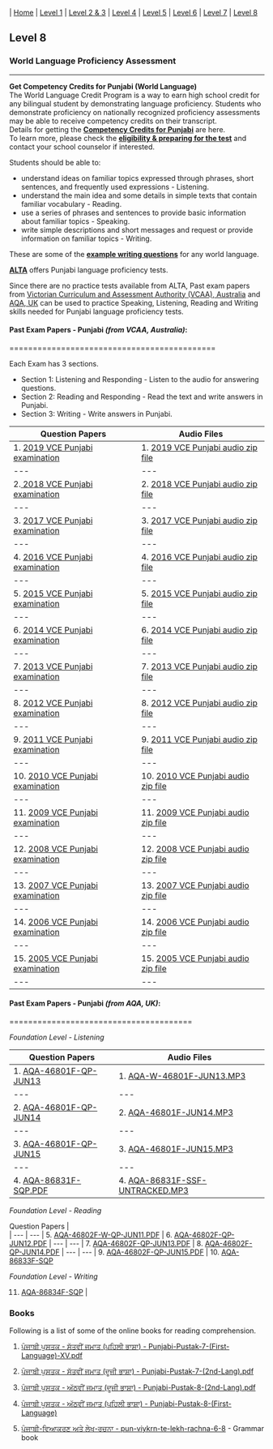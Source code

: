 | [Home](https://amardeep0.github.io/learnPunjabi/) | [Level 1](https://amardeep0.github.io/learnPunjabi/Level-1_Punjabi%20Alphabets/) | [Level 2 & 3](https://amardeep0.github.io/learnPunjabi/Level_2-3_Matra/) | [Level 4](https://amardeep0.github.io/learnPunjabi/Level-4_Intermediate/) | [Level 5](https://amardeep0.github.io/learnPunjabi/Level-5_intermediate/) | [Level 6](https://amardeep0.github.io/learnPunjabi/Level-6_Advanced/) | [Level 7](https://amardeep0.github.io/learnPunjabi/Level-7_Advanced/) | [Level 8](https://amardeep0.github.io/learnPunjabi/Level-8_WorldLanguageCompetencyTesting/)

## Level 8 

### World Language Proficiency Assessment

----

**Get Competency Credits for Punjabi (World Language)**  
The World Language Credit Program is a way to earn high school credit for any bilingual student by demonstrating language proficiency. Students who demonstrate proficiency on nationally recognized proficiency assessments may be able to receive competency credits on their transcript.  
Details for getting the **[Competency Credits for Punjabi](https://amardeep0.github.io/learnPunjabi/Level-8_WorldLanguageCompetencyTesting/Level_8_Goals)** are here.  
To learn more, please check the **[eligibility & preparing for the test](https://www.k12.wa.us/student-success/resources-subject-area/world-languages/competency-credits-students)** and contact your school counselor if interested. 

Students should be able to:  

- understand ideas on familiar topics expressed through phrases, short sentences, and frequently used expressions - Listening.
- understand the main idea and some details in simple texts that contain familiar vocabulary - Reading.
- use a series of phrases and sentences to provide basic information about familiar topics - Speaking.
- write simple descriptions and short messages and request or provide information on familiar topics - Writing.

These are some of the **[example writing questions](http://depts.washington.edu/llc/LFO_Tasks_Writing_Intermediate.pdf)** for any world language.

**[ALTA](https://www.altalang.com/language-testing/)** offers Punjabi language proficiency tests. 

Since there are no practice tests available from ALTA, Past exam papers from [Victorian Curriculum and Assessment Authority (VCAA), Australia](https://vcaa.vic.edu.au/Pages/HomePage.aspx) and [AQA, UK](https://www.aqa.org.uk/) can be used to practice Speaking, Listening, Reading and Writing skills needed for Punjabi language proficiency tests. 


#### Past Exam Papers - Punjabi *(from  VCAA, Australia)*:  
============================================

Each Exam has 3 sections.  
- Section 1: Listening and Responding - Listen to the audio for answering questions.  
- Section 2: Reading and Responding - Read the text and write answers in Punjabi.  
- Section 3: Writing - Write answers in Punjabi.  

Question Papers  | Audio Files 
| --- | --- |
1. [2019 VCE Punjabi examination](https://vcaa.vic.edu.au/Documents/exams/punjabi/2019/2019lang-punjabi-w.pdf)  |  1. [2019 VCE Punjabi audio zip file](https://vcaa.vic.edu.au/Documents/exams/punjabi/2019/2019Punjabi.zip)
| --- | --- |
2.[ 2018 VCE Punjabi examination](https://vcaa.vic.edu.au/Documents/exams/punjabi/2018/2018lang-punjabi-w.pdf)  |  2. [2018 VCE Punjabi audio zip file](https://vcaa.vic.edu.au/Documents/exams/punjabi/2018/2018punjabi.zip)
| --- | --- |
3. [2017 VCE Punjabi examination](https://vcaa.vic.edu.au/Documents/exams/punjabi/2017/2017lang-punjabi-w.pdf) |  3. [2017 VCE Punjabi audio zip file](https://vcaa.vic.edu.au/Documents/exams/punjabi/2017/2017Punjabi.zip)
| --- | --- |
4. [2016 VCE Punjabi examination](https://vcaa.vic.edu.au/Documents/exams/punjabi/2016/2016ccafl-punjabi-w.pdf) | 4. [2016 VCE Punjabi audio zip file](https://vcaa.vic.edu.au/Documents/exams/punjabi/2016/audio2016-ccafl/2016Punjabi.zip) 
| --- | --- |
5. [2015 VCE Punjabi examination](https://vcaa.vic.edu.au/Documents/exams/punjabi/2015/2015ccafl-punjabi-w.pdf) | 5. [2015 VCE Punjabi audio zip file](https://vcaa.vic.edu.au/Documents/exams/punjabi/2015/audio2015-ccafl/2015punjabi.zip) 
| --- | --- |
6. [2014 VCE Punjabi examination](https://vcaa.vic.edu.au/Documents/exams/punjabi/2014/2014ccafl-punjabi-w.pdf) | 6. [2014 VCE Punjabi audio zip file](https://vcaa.vic.edu.au/Documents/exams/punjabi/2014/audio2014-ccafl/2014Punjabi.zip) 
| --- | --- |
7. [2013 VCE Punjabi examination](https://vcaa.vic.edu.au/Documents/exams/punjabi/2013/2013ccafl-punjabi-w.pdf) | 7. [2013 VCE Punjabi audio zip file](https://vcaa.vic.edu.au/Documents/exams/punjabi/2013/audio2013-ccafl/2013punjabi.zip) 
| --- | --- |
8. [2012 VCE Punjabi examination](https://vcaa.vic.edu.au/Documents/exams/punjabi/2012/2012ccafl-punjabi-w.pdf) | 8. [2012 VCE Punjabi audio zip file](https://vcaa.vic.edu.au/Documents/exams/punjabi/2012/audio2012-ccafl/2012Punjabi.zip) 
| --- | --- |
9. [2011 VCE Punjabi examination](https://vcaa.vic.edu.au/Documents/exams/punjabi/2011ccafl-punjabi-w.pdf) | 9. [2011 VCE Punjabi audio zip file](https://vcaa.vic.edu.au/Documents/exams/punjabi/audio2011-ccafl/2011Punjabi.zip) 
| --- | --- |
10. [2010 VCE Punjabi examination](https://vcaa.vic.edu.au/Documents/exams/punjabi/2010ccafl-punjabi-w.pdf) | 10. [2010 VCE Punjabi audio zip file](https://vcaa.vic.edu.au/Documents/exams/punjabi/audio2010-ccafl/2010Punjabi.zip) 
| --- | --- |
11. [2009 VCE Punjabi examination](https://vcaa.vic.edu.au/Documents/exams/punjabi/2009ccafl-punj-w.pdf) | 11. [2009 VCE Punjabi audio zip file](https://vcaa.vic.edu.au/Documents/exams/punjabi/audio2009-ccafl/2009punjabi5.zip) 
| --- | --- |
12. [2008 VCE Punjabi examination](https://vcaa.vic.edu.au/Documents/exams/punjabi/2008punjabi-web.pdf) | 12. [2008 VCE Punjabi audio zip file](https://vcaa.vic.edu.au/Documents/exams/punjabi/audio2008/2008punjabi5.zip) 
| --- | --- |
13. [2007 VCE Punjabi examination](https://vcaa.vic.edu.au/Documents/exams/punjabi/2007punjabi-web.pdf) | 13. [2007 VCE Punjabi audio zip file](https://vcaa.vic.edu.au/Documents/exams/punjabi/audio2007/punjabi5.zip) 
| --- | --- |
14. [2006 VCE Punjabi examination](https://vcaa.vic.edu.au/Documents/exams/punjabi/2006punj-snd-w.pdf) | 14. [2006 VCE Punjabi audio zip file](https://vcaa.vic.edu.au/Documents/exams/punjabi/2006punj-snd-w.pdf) 
| --- | --- |
15. [2005 VCE Punjabi examination](https://vcaa.vic.edu.au/Documents/exams/punjabi/punjabi2005.pdf) | 15. [2005 VCE Punjabi audio zip file](https://vcaa.vic.edu.au/Documents/exams/punjabi/audio2005/punjabiaudio2005.zip) 
| --- | --- |

#### Past Exam Papers - Punjabi *(from AQA, UK)*:
=======================================

*Foundation Level - Listening*

Question Papers  | Audio Files 
| --- | --- |
1. [AQA-46801F-QP-JUN13](https://pastpapers.co/aqa/GCSE/Panjabi-4680/AQA-46801F-QP-JUN13.PDF) | 1. [AQA-W-46801F-JUN13.MP3](https://pastpapers.co/aqa/GCSE/Panjabi-4680/AQA-W-46801F-JUN13.MP3)
| --- | --- |
2. [AQA-46801F-QP-JUN14](https://pastpapers.co/aqa/GCSE/Panjabi-4680/AQA-46801F-QP-JUN14.PDF) | 2. [AQA-46801F-JUN14.MP3](https://pastpapers.co/aqa/GCSE/Panjabi-4680/AQA-46801F-JUN14.MP3)
| --- | --- |
3. [AQA-46801F-QP-JUN15](https://pastpapers.co/aqa/GCSE/Panjabi-4680/AQA-46801F-QP-JUN15.PDF) | 3. [AQA-46801F-JUN15.MP3](https://pastpapers.co/aqa/GCSE/Panjabi-4680/AQA-46801F-JUN15.MP3)
| --- | --- |
4. [AQA-86831F-SQP.PDF](https://filestore.aqa.org.uk/resources/panjabi/AQA-86831F-SQP.PDF) | 4. [AQA-86831F-SSF-UNTRACKED.MP3](https://filestore.aqa.org.uk/resources/panjabi/AQA-86831F-SSF-UNTRACKED.MP3)

*Foundation Level - Reading*

Question Papers  |  
| --- | --- |
5. [AQA-46802F-W-QP-JUN11.PDF](https://www.theallpapers.com/papers/AQA/GCSE/Punjabi%20(4680)/AQA-46802F-W-QP-JUN11.PDF) | 6. [AQA-46802F-QP-JUN12.PDF](https://www.theallpapers.com/papers/AQA/GCSE/Punjabi%20(4680)/AQA-46802F-QP-JUN12.PDF)
| --- | --- |
7. [AQA-46802F-QP-JUN13.PDF](https://pastpapers.co/aqa/GCSE/Panjabi-4680/AQA-46802F-QP-JUN13.PDF) | 8. [AQA-46802F-QP-JUN14.PDF](https://pastpapers.co/aqa/GCSE/Panjabi-4680/AQA-46802F-QP-JUN14.PDF)
| --- | --- |
9. [AQA-46802F-QP-JUN15.PDF](https://pastpapers.co/aqa/GCSE/Panjabi-4680/AQA-46802F-QP-JUN15.PDF) | 10. [AQA-86833F-SQP](https://www.cienotes.com/wp-content/uploads/2020/03/AQA-86833F-SQP.pdf)

*Foundation Level - Writing*

11. [AQA-86834F-SQP](https://www.cienotes.com/wp-content/uploads/2020/03/AQA-86834F-SQP.pdf) |    




 
### Books

Following is a list of some of the online books for reading comprehension. 


1. [ਪੰਜਾਬੀ ਪੁਸਤਕ - ਸੱਤਵੀਂ ਜਮਾਤ (ਪਹਿਲੀ ਭਾਸ਼ਾ) - Punjabi-Pustak-7-(First-Language)-XV.pdf](http://files-cdn.pseb.ac.in/pseb_files/Punjabi-Pustak-7-(First-Language)-XV.pdf)

2. [ਪੰਜਾਬੀ ਪੁਸਤਕ - ਸੱਤਵੀਂ ਜਮਾਤ (ਦੂਜੀ ਭਾਸ਼ਾ) - Punjabi-Pustak-7-(2nd-Lang).pdf](http://files-cdn.pseb.ac.in/pseb_files/Punjabi-Pustak-7-(2nd-Lang).pdf)

3. [ਪੰਜਾਬੀ ਪੁਸਤਕ - ਅੱਠਵੀਂ ਜਮਾਤ (ਦੂਜੀ ਭਾਸ਼ਾ) - Punjabi-Pustak-8-(2nd-Lang).pdf](http://files-cdn.pseb.ac.in/pseb_files/Punjabi-Pustak-8-(2nd-Lang).pdf)

4. [ਪੰਜਾਬੀ ਪੁਸਤਕ - ਅੱਠਵੀਂ ਜਮਾਤ (ਪਹਿਲੀ ਭਾਸ਼ਾ) - Punjabi-Pustak-8-(First-Language)](http://files-cdn.pseb.ac.in/pseb_files/Punjabi-Pustak-8(1stlang)2018-03-21.pdf)

5. [ਪੰਜਾਬੀ-ਵਿਆਕਰਣ ਅਤੇ ਲੇਖ-ਰਚਨਾ - pun-viykrn-te-lekh-rachna-6-8](https://drive.google.com/file/d/1fZW0x4Tgm3sXW6nhcD34jzWMc2MSRBAQ/view) - Grammar book



